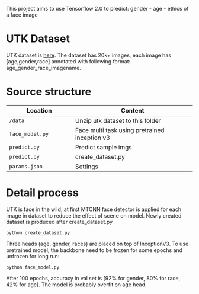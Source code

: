 This project aims to use Tensorflow 2.0 to predict: gender - age - ethics of a face image

# UTK Dataset
UTK dataset is [here](https://susanqq.github.io/UTKFace/). The dataset has 20k+ images, each image has [age,gender,race] annotated with following format:
age_gender_race_imagename.

# Source structure

| Location             |  Content                                   |
|----------------------|--------------------------------------------|
| `/data`              | Unzip utk dataset to this folder           |
| `face_model.py        `   | Face multi task using pretrained inception v3        |
| `predict.py ` | Predict sample imgs |
| `predict.py ` | create_dataset.py |
| `params.json ` | Settings |

# Detail process
UTK is face in the wild, at first MTCNN face detector is applied for each image in dataset to reduce the effect of scene on model. Newly created dataset is produced after create_dataset.py

```
python create_dataset.py
```

Three heads (age, gender, races) are placed on top of InceptionV3. To use pretrained model, the backbone need to be frozen for some epochs and unfrozen for long run:

```
python face_model.py
```

After 100 epochs, accuracy in val set is [92% for gender, 80% for race, 42% for age]. The model is probably overfit on age head.
